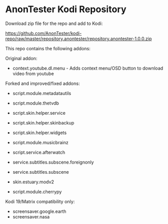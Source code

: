 # AnonTester Kodi Repository

Download zip file for the repo and add to Kodi:

https://github.com/AnonTester/kodi-repo/raw/master/repository.anontester/repository.anontester-1.0.0.zip

This repo contains the following addons:

Original addon:
* context.youtube.dl.menu - Adds context menu/OSD button to download video from youtube

Forked and improved/fixed addons:
* script.module.metadatautils
* script.module.thetvdb
* script.skin.helper.service
* script.skin.helper.skinbackup
* script.skin.helper.widgets
* script.module.musicbrainz

* script.service.afterwatch
* service.subtitles.subscene.foreignonly
* service.subtitles.subscene
* skin.estuary.modv2
* script.module.cherrypy

Kodi 19/Matrix compatibility only:
* screensaver.google.earth
* screensaver.nasa 

